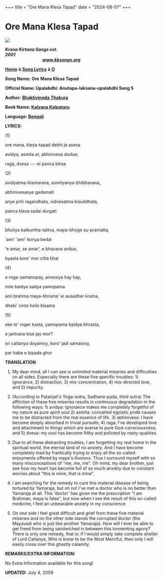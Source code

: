 +++
title = "Ore Mana Klesa Tapad"
date = "2024-08-07"
+++

# Ore Mana Klesa Tapad
**[![](http://kksongs.org/image_files/image002.jpg)](http://kksongs.org/)**

**_Krsna_** **_Kirtana Songs est. 2001_**                                                                                                                                                      **_www.kksongs.org_**

**[Home](http://kksongs.org/)** **à** **[Song Lyrics](http://kksongs.org/lyrics.html)** **à** **[O](http://kksongs.org/songs/song_o.html)**

**Song Name:** **Ore** **Mana Klesa Tapad**

**Official Name: Upalabdhi: Anutapa-laksana-upalabdhi Song 5**

**Author:** [**Bhaktivinoda** **Thakura**](http://kksongs.org/authors/list/bhaktivinoda.html)

**Book Name: [Kalyana Kalpataru](http://kksongs.org/authors/kalyanakalpataru.html)**

**Language: [Bengali](http://kksongs.org/language/list/bengali.html)**

**LYRICS:**

(1)

ore mana, klesa-tapad dekhi je asesa

avidya, asmita ar, abhinivesa durbar,

raga, dvesa --- ei panca klesa

(2)

avidyatma-bismarana, asmityanya-bhibhavana,

abhinivesanye gadamati

anye priti ragandhata, vidvesatma bisuddhata,

panca klesa sadai durgati

(3)

bhuliya baikuntha-tattva, maya-bhoge su-pramatta,

'ami' 'ami' koriya bedai

'e amar, se amar', e bhavana anibar,

byasta kore' mor citta bhai

(4)

e roga-samanopay, anvesiya hay hay,

mile baidya sadya yamopama

ami brahma maya-bhrama' ei ausadher krama,

dheki' cinta hoilo bisama

(5)

eke to' roger kasta, yamopama baidya bhrasta,

e jantrana kise jay mor?

sri caitanya doyamoy, koro' jadi samasroy,

par habe e bipada ghor

**TRANSLATION**

1) My dear mind, all I can see is unlimited material miseries and difficulties on all sides. Especially there are these five specific troubles: 1) ignorance, 2) distraction, 3) mis\-concentration, 4) mis\-directed love, and 5) impurity.

2) (According to Patanjali's Yoga-sutra, Sadhana-pada, third sutra) The affliction of these five miseries results in continuous degradation in the following ways: 1) avidya: ignorance makes me completely forgetful of my nature as pure spirit soul 2) asmita: conceited egoistic pride causes me to be distracted from the real essence of life. 3) abhinivesa: I have become deeply absorbed in trivial pursuits; 4) raga: I've developed love and attachment to things which are averse to pure God-consciousness; and 5) dvesa: my soul has become filthy and polluted by nasty qualities.

3) Due to all these distracting troubles, I am forgetting my real home in the spiritual world, the eternal land of no anxiety. And I have become completely mad by frantically trying to enjoy all the so-called enjoyments offered by maya's illusions. Thus I surround myself with so many misconceptions of "me, me, me". Oh mind, my dear brother, just see how my heart has become full of so much anxiety due to constant worries about "this is mine, that is mine".

4) I am searching for the remedy to cure this material disease of being tortured by Yamaraja, but oh no! I've met a doctor who is no better than Yamaraja at all. This 'doctor' has given me the prescription "I am Brahman, maya is false", but now when I see the result of this so-called medicine, I feel an unbearable anxiety in my conscience.

5) On one side I feel great difficult and grief from these five material miseries and on the other side stands the corrupted doctor (the Mayavadi who is just like another Yamaraja). How will I ever be able to get freed from being sandwiched in between this tormenting agony? There is only one remedy, that is: if I would simply take complete shelter of Lord Caitanya, Who is know to be the Most Merciful, then only I will easily cross over this ghastly calamity.

**REMARKS/EXTRA INFORMATION:**

No Extra Information available for this song!

**UPDATED:** July 4, 2009